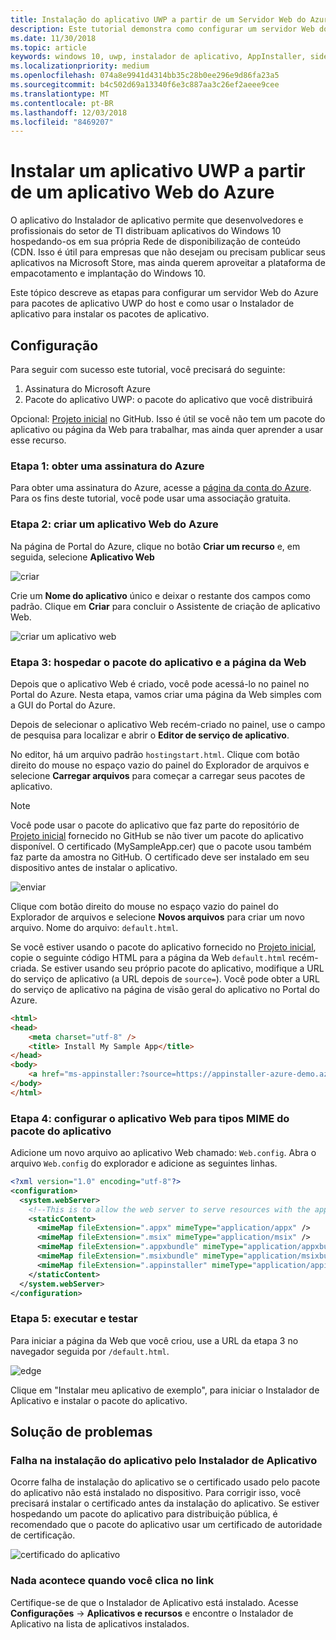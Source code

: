 ```yaml
---
title: Instalação do aplicativo UWP a partir de um Servidor Web do Azure
description: Este tutorial demonstra como configurar um servidor Web do Azure. Verifique se o aplicativo Web pode hospedar pacotes de aplicativo host, invocar e usar o Instalador de aplicativo de maneira eficaz.
ms.date: 11/30/2018
ms.topic: article
keywords: windows 10, uwp, instalador de aplicativo, AppInstaller, sideload, conjunto relacionado, pacotes opcionais, servidor Web do Azure
ms.localizationpriority: medium
ms.openlocfilehash: 074a8e9941d4314bb35c28b0ee296e9d86fa23a5
ms.sourcegitcommit: b4c502d69a13340f6e3c887aa3c26ef2aeee9cee
ms.translationtype: MT
ms.contentlocale: pt-BR
ms.lasthandoff: 12/03/2018
ms.locfileid: "8469207"
---
```

# <a name="install-a-uwp-app-from-an-azure-web-app"></a>Instalar um aplicativo UWP a partir de um aplicativo Web do Azure

O aplicativo do Instalador de aplicativo permite que desenvolvedores e profissionais do setor de TI distribuam aplicativos do Windows 10 hospedando-os em sua própria Rede de disponibilização de conteúdo (CDN. Isso é útil para empresas que não desejam ou precisam publicar seus aplicativos na Microsoft Store, mas ainda querem aproveitar a plataforma de empacotamento e implantação do Windows 10.

Este tópico descreve as etapas para configurar um servidor Web do Azure para pacotes de aplicativo UWP do host e como usar o Instalador de aplicativo para instalar os pacotes de aplicativo.

## <a name="setup"></a>Configuração

Para seguir com sucesso este tutorial, você precisará do seguinte:
 
1. Assinatura do Microsoft Azure 
2. Pacote do aplicativo UWP: o pacote do aplicativo que você distribuirá

Opcional: [Projeto inicial](https://github.com/AppInstaller/MySampleWebApp) no GitHub. Isso é útil se você não tem um pacote do aplicativo ou página da Web para trabalhar, mas ainda quer aprender a usar esse recurso.

### <a name="step-1---get-an-azure-subscription"></a>Etapa 1: obter uma assinatura do Azure
Para obter uma assinatura do Azure, acesse a [página da conta do Azure](https://azure.microsoft.com/free/). Para os fins deste tutorial, você pode usar uma associação gratuita.

### <a name="step-2---create-an-azure-web-app"></a>Etapa 2: criar um aplicativo Web do Azure 
Na página de Portal do Azure, clique no botão **Criar um recurso** e, em seguida, selecione **Aplicativo Web**

![criar](images/azure-create-app.png)

Crie um **Nome do aplicativo** único e deixar o restante dos campos como padrão. Clique em **Criar** para concluir o Assistente de criação de aplicativo Web. 

![criar um aplicativo web](images/azure-create-app-2.png)

### <a name="step-3---hosting-the-app-package-and-the-web-page"></a>Etapa 3: hospedar o pacote do aplicativo e a página da Web 
Depois que o aplicativo Web é criado, você pode acessá-lo no painel no Portal do Azure. Nesta etapa, vamos criar uma página da Web simples com a GUI do Portal do Azure.

Depois de selecionar o aplicativo Web recém-criado no painel, use o campo de pesquisa para localizar e abrir o **Editor de serviço de aplicativo**. 

No editor, há um arquivo padrão `hostingstart.html`. Clique com botão direito do mouse no espaço vazio do painel do Explorador de arquivos e selecione **Carregar arquivos** para começar a carregar seus pacotes de aplicativo.

> [!NOTE]
> Você pode usar o pacote do aplicativo que faz parte do repositório de [Projeto inicial](https://github.com/AppInstaller/MySampleWebApp) fornecido no GitHub se não tiver um pacote do aplicativo disponível. O certificado (MySampleApp.cer) que o pacote usou também faz parte da amostra no GitHub. O certificado deve ser instalado em seu dispositivo antes de instalar o aplicativo.

![enviar](images/azure-upload-file.png)

Clique com botão direito do mouse no espaço vazio do painel do Explorador de arquivos e selecione **Novos arquivos** para criar um novo arquivo. Nome do arquivo: `default.html`.

Se você estiver usando o pacote do aplicativo fornecido no [Projeto inicial](https://github.com/AppInstaller/MySampleWebApp), copie o seguinte código HTML para a página da Web `default.html` recém-criada. Se estiver usando seu próprio pacote do aplicativo, modifique a URL do serviço de aplicativo (a URL depois de `source=`). Você pode obter a URL do serviço de aplicativo na página de visão geral do aplicativo no Portal do Azure.

```html
<html>
<head>
    <meta charset="utf-8" />
    <title> Install My Sample App</title>
</head>
<body>
    <a href="ms-appinstaller:?source=https://appinstaller-azure-demo.azurewebsites.net/MySampleApp.appxbundle"> Install My Sample App</a>
</body>
</html>
```

### <a name="step-4---configure-the-web-app-for-app-package-mime-types"></a>Etapa 4: configurar o aplicativo Web para tipos MIME do pacote do aplicativo

Adicione um novo arquivo ao aplicativo Web chamado: `Web.config`. Abra o arquivo `Web.config` do explorador e adicione as seguintes linhas. 

```xml
<?xml version="1.0" encoding="utf-8"?>
<configuration>
  <system.webServer>
    <!--This is to allow the web server to serve resources with the appropriate file extension-->
    <staticContent>
      <mimeMap fileExtension=".appx" mimeType="application/appx" />
      <mimeMap fileExtension=".msix" mimeType="application/msix" />
      <mimeMap fileExtension=".appxbundle" mimeType="application/appxbundle" />
      <mimeMap fileExtension=".msixbundle" mimeType="application/msixbundle" />
      <mimeMap fileExtension=".appinstaller" mimeType="application/appinstaller" />
    </staticContent>
  </system.webServer>
</configuration>
```

### <a name="step-5---run-and-test"></a>Etapa 5: executar e testar

Para iniciar a página da Web que você criou, use a URL da etapa 3 no navegador seguida por `/default.html`. 

![edge](images/edge.png)

Clique em "Instalar meu aplicativo de exemplo", para iniciar o Instalador de Aplicativo e instalar o pacote do aplicativo. 

## <a name="troubleshooting-issues"></a>Solução de problemas

### <a name="app-installer-app-fails-to-install"></a>Falha na instalação do aplicativo pelo Instalador de Aplicativo 
Ocorre falha de instalação do aplicativo se o certificado usado pelo pacote do aplicativo não está instalado no dispositivo. Para corrigir isso, você precisará instalar o certificado antes da instalação do aplicativo. Se estiver hospedando um pacote do aplicativo para distribuição pública, é recomendado que o pacote do aplicativo usar um certificado de autoridade de certificação. 

![certificado do aplicativo](images/aws-app-cert.png)

### <a name="nothing-happens-when-you-click-the-link"></a>Nada acontece quando você clica no link 
Certifique-se de que o Instalador de Aplicativo está instalado. Acesse **Configurações** -> **Aplicativos e recursos** e encontre o Instalador de Aplicativo na lista de aplicativos instalados. 

